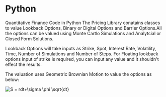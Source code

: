 # Python
Quantitative Finance Code in Python
The Pricing Library conatains classes to value Lookback Options, Binary or Digital Options and Barrier Options.All the options can be valued using Monte Cartlo Simulations and Analytcial or Closed Form Solutions.

Lookback Options will take inputs as Strike, Spot, Interest Rate, Volatility, Time, Number of Simulations and Number of Steps. For Floating lookback options input of strike is required, you can input any value and it shouldn't effect the results.

The valuation uses Geometric Brownian Motion to value the options as below:

<img src="https://latex.codecogs.com/gif.latex?S&space;=&space;rdt&plus;\sigma&space;\phi&space;\sqrt{dt}" title="S = rdt+\sigma \phi \sqrt{dt}" />
